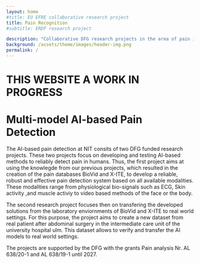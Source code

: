 ```yaml
---
layout: home
#title: EU EFRE collaborative research project 
title: Pain Recognition 
#subtitle: ERDF research project 

description: "Collaborative DFG research projects in the area of pain intensity detection"
background: /assets/theme/images/header-img.png
permalink: /
---
```

# THIS WEBSITE A WORK IN PROGRESS
# Multi-model AI-based Pain Detection
The AI-based pain detection at NIT consits of two DFG funded research projects. These two projects focus on developing and testing AI-based methods to reliably detect pain in humans. Thus, the first project aims at using the knowlegde from our previous projects, which resulted in the creation of the pain databases BioVid and X-ITE, to develop a reliable, robust and effective pain detection system based on all available modalities. These modalities range from physiological bio-signals such as ECG, Skin activity ,and muscle activiy to video based methods of the face or the body. 

The second research project focuses then on transfering the developed solutions from the laboratory enviornments of BioVid and X-ITE to real world settings. For this purpose, the project aims to create a new dataset from real patient after abdominal surgery in the intermediate care unit of the university hospital ulm. This dataset allows to verify and transfer the AI models to real world settings. 

The projects are supported by the DFG with the grants Pain analysis Nr. AL 638/20-1 and AL 638/19-1 until 2027.

